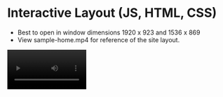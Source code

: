 # Interactive Layout (JS, HTML, CSS)

- Best to open in window dimensions 1920 x 923 and 1536 x 869
- View sample-home.mp4 for reference of the site layout.

<video src='sample-home.mp4' width=180/>
